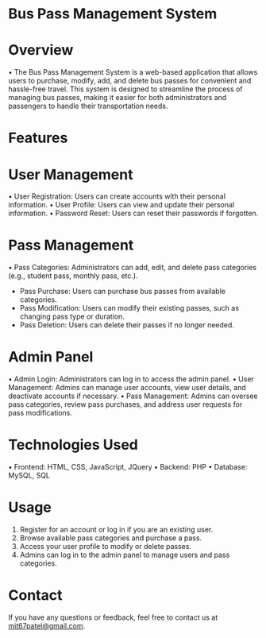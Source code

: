 # Bus Pass Management System

# Overview

•	The Bus Pass Management System is a web-based application that allows users to purchase, modify, add, and delete bus passes for 
  convenient and hassle-free travel. This system is designed to streamline the process of managing bus passes, making it easier for both    administrators and passengers to handle their transportation needs.

# Features

  # User Management
  • User Registration:   Users can create accounts with their personal information.
  • User Profile:        Users can view and update their personal information.
  • Password Reset:      Users can reset their passwords if forgotten.

  # Pass Management
  • Pass Categories:     Administrators can add, edit, and delete pass categories (e.g., student pass, monthly pass, etc.).
  - Pass Purchase:       Users can purchase bus passes from available categories.
  - Pass Modification:   Users can modify their existing passes, such as changing pass type or duration.
  - Pass Deletion:       Users can delete their passes if no longer needed.

  # Admin Panel
  • Admin Login:         Administrators can log in to access the admin panel.
  • User Management:     Admins can manage user accounts, view user details, and deactivate accounts if necessary.
  • Pass Management:     Admins can oversee pass categories, review pass purchases, and address user requests for pass modifications.

# Technologies Used

• Frontend: HTML, CSS, JavaScript, JQuery
• Backend: PHP
• Database: MySQL, SQL

# Usage

1. Register for an account or log in if you are an existing user.
2. Browse available pass categories and purchase a pass.
3. Access your user profile to modify or delete passes.
4. Admins can log in to the admin panel to manage users and pass categories.

# Contact

 If you have any questions or feedback, feel free to contact us at mit67patel@gmail.com.
